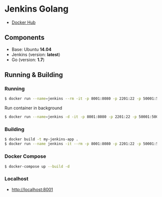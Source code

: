 # Jenkins Golang

* [Docker Hub]

## Components

* Base: Ubuntu **14.04**
* Jenkins (version: **latest**)
* Go (version: **1.7**)

## Running & Building

### Running

```sh
$ docker run --name=jenkins --rm -it -p 8001:8080 -p 2201:22 -p 50001:50000 -v $(pwd)/var/jenkins_home:/var/jenkins_home -v $(pwd)/root/.ssh:/root/.ssh pitchanon/jenkins-golang 
```

Run container in background

```sh
$ docker run --name=jenkins -d -it -p 8001:8080 -p 2201:22 -p 50001:50000 --restart=always -v $(pwd)/var/jenkins_home:/var/jenkins_home -v $(pwd)/root/.ssh:/root/.ssh pitchanon/jenkins-golang 
```

### Building

```sh
$ docker build -t my-jenkins-app .
$ docker run --name jenkins -it --rm -p 8001:8080 -p 2201:22 -p 50001:50000 -v $(pwd)/var/jenkins_home:/var/jenkins_home -v $(pwd)/root/.ssh:/root/.ssh my-jenkins-app
```

### Docker Compose

```sh
$ docker-compose up --build -d
```

### Localhost
* [http://localhost:8001]

[Docker Hub]: https://hub.docker.com/r/pitchanon/jenkins-golang/
[http://localhost:8001]: http://localhost:8001
